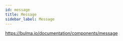 ```yaml
---
id: message
title: Message
sidebar_label: Message 
---
```


https://bulma.io/documentation/components/message